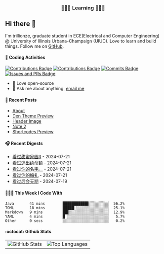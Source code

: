 <p align="center">
 <h3 align="center">🧑🏻‍💻 Learning 🧑🏻‍💻</h3>
</p>

## Hi there 👋

I'm trillionze, graduate student in ECE(Electrical and Computer Engineering) @ University of Illinois Urbana-Champaign (UIUC). Love to learn and build things. Follow me on [GitHub](https://github.com/trillionze).

#### 🔨 Coding Activities

[![Contributions Badge](https://badges.strrl.dev/contributions/all/trillionze?style=flat-square)](https://github.com/trillionze)
[![Contributions Badge](https://badges.strrl.dev/contributions/weekly/trillionze?style=flat-square)](https://github.com/trillionze)
[![Commits Badge](https://badges.strrl.dev/commits/weekly/trillionze?style=flat-square)](https://github.com/trillionze)
[![Issues and PRs Badge](https://badges.strrl.dev/issues-and-prs/weekly/trillionze?style=flat-square)](https://github.com/trillionze)

- 💼 Love open-source
- 💬 Ask me about anything, [email me](trillionze@163.com)

#### 📰 Recent Posts

<!-- blog starts -->
* <a href=https://www.trillionze.com/en/about/ target='_blank'>About</a>
* <a href=https://www.trillionze.com/en/2018/03/06/den-theme-preview/ target='_blank'>Den Theme Preview</a>
* <a href=https://www.trillionze.com/en/2018/03/05/header-image/ target='_blank'>Header Image</a>
* <a href=https://www.trillionze.com/en/2018/03/04/note-2/ target='_blank'>Note 2</a>
* <a href=https://www.trillionze.com/en/2018/03/04/shortcodes-preview/ target='_blank'>Shortcodes Preview</a>
<!-- blog ends -->

#### 🎧 Recent Digests

<!-- douban starts -->
* <a href='http://movie.douban.com/subject/35929861/' target='_blank'>看过甜蜜家园3</a> - 2024-07-21
* <a href='http://movie.douban.com/subject/26688480/' target='_blank'>看过逃出绝命镇</a> - 2024-07-21
* <a href='http://movie.douban.com/subject/26683290/' target='_blank'>看过你的名字。</a> - 2024-07-21
* <a href='http://movie.douban.com/subject/34973399/' target='_blank'>看过你的婚礼</a> - 2024-07-21
* <a href='http://movie.douban.com/subject/25805741/' target='_blank'>看过后会无期</a> - 2024-07-19
<!-- douban ends -->

#### 👨🏻‍💻 This Week I Code With

<!-- code_time starts -->

```text
Java       41 mins        ███████████▊░░░░░░░░░  56.2%
TOML       18 mins        █████▎░░░░░░░░░░░░░░░  25.1%
Markdown   9 mins         ██▋░░░░░░░░░░░░░░░░░░  12.9%
YAML       4 mins         █▏░░░░░░░░░░░░░░░░░░░   5.7%
Other      0 secs         ░░░░░░░░░░░░░░░░░░░░░   0.2%
```

<!-- code_time ends -->

#### :octocat: Github Stats

<table>
  <tr>
    <td>
      <img src="https://github-readme-stats.vercel.app/api?username=trillionze&show_icons=true&theme=radical" alt="GitHub Stats" />
    </td>
    <td>
      <img src="https://github-readme-stats.vercel.app/api/top-langs/?username=trillionze&layout=compact&theme=gotham" alt="Top Languages" />
    </td>
  </tr>
</table>

